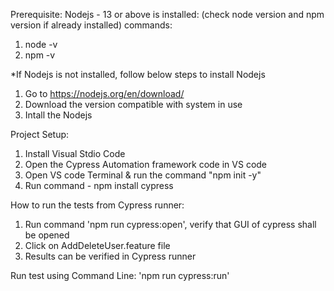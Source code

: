 Prerequisite: 
Nodejs - 13 or above is installed: 
(check node version and npm version if already installed)
commands: 
1. node -v
2. npm -v

*If Nodejs is not installed, follow below steps to install Nodejs
1. Go to https://nodejs.org/en/download/
2. Download the version compatible with system in use
3. Intall the Nodejs

Project Setup:
1. Install Visual Stdio Code 
2. Open the Cypress Automation framework code in VS code
3. Open VS code Terminal & run the command "npm init -y"
4. Run command - npm install cypress

How to run the tests from Cypress runner: 
1. Run command 'npm run cypress:open', verify that GUI of cypress shall be opened 
2. Click on AddDeleteUser.feature file
3. Results can be verified in Cypress runner

Run test using Command Line: 
'npm run cypress:run'
